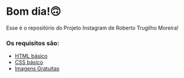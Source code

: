 # Bom dia!🙃

Esse é o repositório do Projeto Instagram de Roberto Trugilho Moreira! 

### Os requisitos são:

* [HTML básico](https://www.w3schools.com/html/)
* [CSS básico](https://developer.mozilla.org/pt-BR/docs/Web/CSS)
* [Imagens Gratuitas](https://www.pexels.com/pt-br/)

